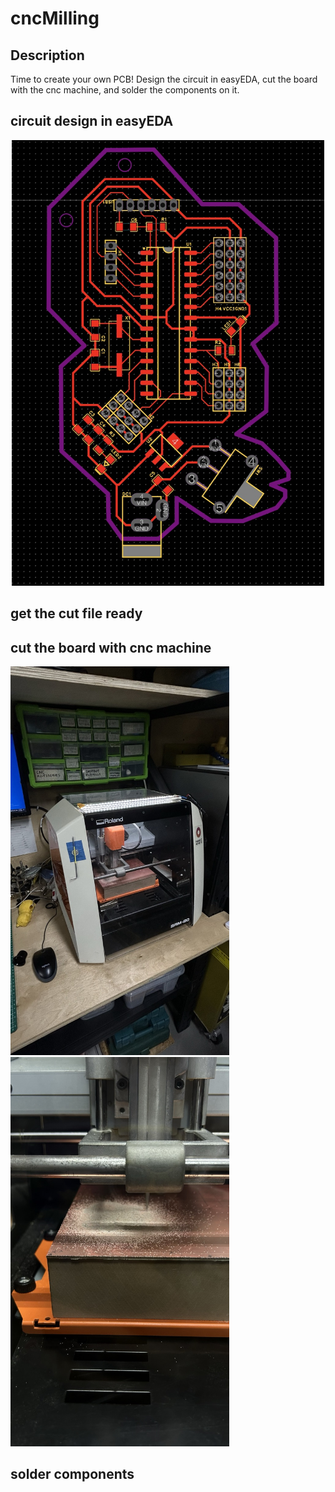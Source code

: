 # cncMilling

## Description
Time to create your own PCB! 
Design the circuit in easyEDA, cut the board with the cnc machine, and solder the components on it.

## circuit design in easyEDA
<p align="center">
	<img src="./images/final_design.JPG") alt="size limit image cant be show" width="500">
</p>

## get the cut file ready

## cut the board with cnc machine
<p align="left">
	<img src="./images/IMG_1728.jpeg") alt="size limit image cant be show" width="350">
	<img src="./images/IMG_1727.jpeg") alt="size limit image cant be show" width="350">
</p>

## solder components 
